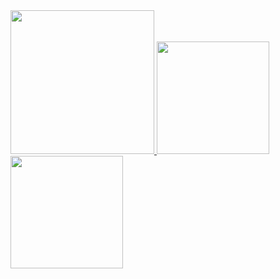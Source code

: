 <a href="/">
  <img height="230em" src="https://github-profile-summary-cards.vercel.app/api/cards/profile-details?username=chinyuchan&theme=github"/>
  <img height="180em" src="https://github-readme-stats.vercel.app/api?username=chinyuchan&show_icons=true&include_all_commits=true&count_private=true"/>
  <img height="180em" src="https://github-readme-stats.vercel.app/api/top-langs?username=chinyuchan&layout=compact&langs_count=8"/>
</a>
